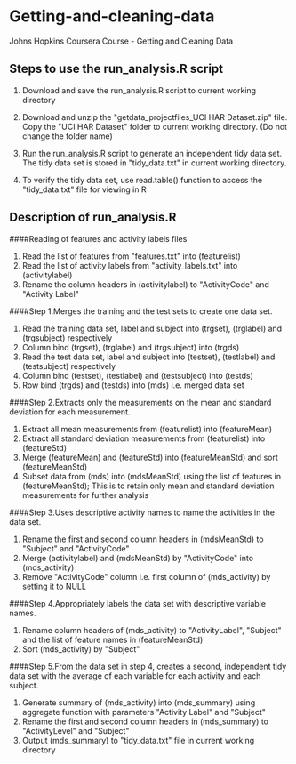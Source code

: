 Getting-and-cleaning-data
=========================

Johns Hopkins Coursera Course - Getting and Cleaning Data

## Steps to use the run_analysis.R script


1. Download and save the run_analysis.R script to current working directory


2. Download and unzip the "getdata_projectfiles_UCI HAR Dataset.zip" file. Copy the "UCI HAR Dataset" folder to current working directory.
(Do not change the folder name)


3. Run the run_analysis.R script to generate an independent tidy data set. The tidy data set is stored in "tidy_data.txt" in current working directory.

4. To verify the tidy data set, use read.table() function to access the "tidy_data.txt" file for viewing in R


## Description of run_analysis.R

####Reading of features and activity labels files
1. Read the list of features from "features.txt" into (featurelist)
2. Read the list of activity labels from "activity_labels.txt" into (activitylabel)
3. Rename the column headers in (activitylabel) to "ActivityCode" and "Activity Label"

####Step 1.Merges the training and the test sets to create one data set.
1. Read the training data set, label and subject into (trgset), (trglabel) and (trgsubject) respectively
2. Column bind (trgset), (trglabel) and (trgsubject) into (trgds)
3. Read the test data set, label and subject into (testset), (testlabel) and (testsubject) respectively
4. Column bind (testset), (testlabel) and (testsubject) into (testds)
5. Row bind (trgds) and (testds) into (mds) i.e. merged data set

####Step 2.Extracts only the measurements on the mean and standard deviation for each measurement.
1. Extract all mean measurements from (featurelist) into (featureMean)
2. Extract all standard deviation measurements from (featurelist) into (featureStd)
3. Merge (featureMean) and (featureStd) into (featureMeanStd) and sort (featureMeanStd)
4. Subset data from (mds) into (mdsMeanStd) using the list of features in (featureMeanStd); This is to retain only mean and 
standard deviation measurements for further analysis

####Step 3.Uses descriptive activity names to name the activities in the data set.
1. Rename the first and second column headers in (mdsMeanStd) to "Subject" and "ActivityCode"
2. Merge (activitylabel) and (mdsMeanStd) by "ActivityCode" into (mds_activity)
3. Remove "ActivityCode" column i.e. first column of (mds_activity) by setting it to NULL 

####Step 4.Appropriately labels the data set with descriptive variable names.
1. Rename column headers of (mds_activity) to "ActivityLabel", "Subject" and the list of feature names in (featureMeanStd)
2. Sort (mds_activity) by "Subject" 

####Step 5.From the data set in step 4, creates a second, independent tidy data set with the average of each variable for each activity and each subject.
1. Generate summary of (mds_activity) into (mds_summary) using aggregate function with parameters "Activity Label" and "Subject"
2. Rename the first and second column headers in (mds_summary) to "ActivityLevel" and "Subject"
3. Output (mds_summary) to "tidy_data.txt" file in current working directory